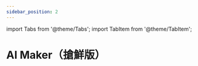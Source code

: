 ```yaml
---
sidebar_position: 2
---
```


import Tabs from '@theme/Tabs';
import TabItem from '@theme/TabItem';

# AI Maker（搶鮮版）

